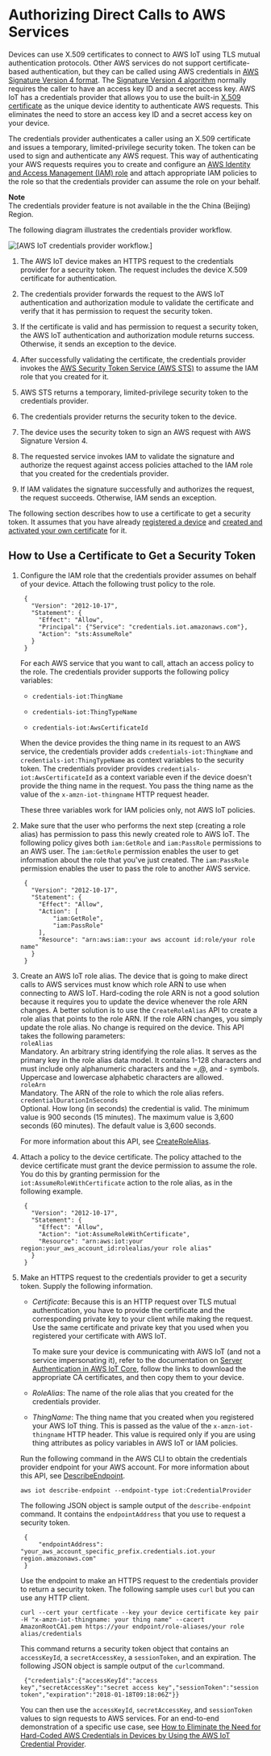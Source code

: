 # Authorizing Direct Calls to AWS Services<a name="authorizing-direct-aws"></a>

Devices can use X\.509 certificates to connect to AWS IoT using TLS mutual authentication protocols\. Other AWS services do not support certificate\-based authentication, but they can be called using AWS credentials in [AWS Signature Version 4 format](http://alpha-docs-aws.amazon.com/general/latest/gr/signature-version-4.html)\. The [Signature Version 4 algorithm](http://alpha-docs-aws.amazon.com/AmazonS3/latest/API/sig-v4-authenticating-requests.html) normally requires the caller to have an access key ID and a secret access key\. AWS IoT has a credentials provider that allows you to use the built\-in [X\.509 certificate](x509-certs.html) as the unique device identity to authenticate AWS requests\. This eliminates the need to store an access key ID and a secret access key on your device\.

The credentials provider authenticates a caller using an X\.509 certificate and issues a temporary, limited\-privilege security token\. The token can be used to sign and authenticate any AWS request\. This way of authenticating your AWS requests requires you to create and configure an [AWS Identity and Access Management \(IAM\) role](http://alpha-docs-aws.amazon.com/IAM/latest/UserGuide/id_roles.html) and attach appropriate IAM policies to the role so that the credentials provider can assume the role on your behalf\.

**Note**  
The credentials provider feature is not available in the the China \(Beijing\) Region\.

The following diagram illustrates the credentials provider workflow\.

![\[AWS IoT credentials provider workflow.\]](http://alpha-docs-aws.amazon.com/iot/latest/developerguide/images/credentials-provider-diagram.png)

1. The AWS IoT device makes an HTTPS request to the credentials provider for a security token\. The request includes the device X\.509 certificate for authentication\.

1. The credentials provider forwards the request to the AWS IoT authentication and authorization module to validate the certificate and verify that it has permission to request the security token\.

1. If the certificate is valid and has permission to request a security token, the AWS IoT authentication and authorization module returns success\. Otherwise, it sends an exception to the device\.

1. After successfully validating the certificate, the credentials provider invokes the [AWS Security Token Service \(AWS STS\)](http://alpha-docs-aws.amazon.com/STS/latest/APIReference/Welcome.html) to assume the IAM role that you created for it\.

1. AWS STS returns a temporary, limited\-privilege security token to the credentials provider\.

1. The credentials provider returns the security token to the device\.

1. The device uses the security token to sign an AWS request with AWS Signature Version 4\.

1. The requested service invokes IAM to validate the signature and authorize the request against access policies attached to the IAM role that you created for the credentials provider\.

1. If IAM validates the signature successfully and authorizes the request, the request succeeds\. Otherwise, IAM sends an exception\.

The following section describes how to use a certificate to get a security token\. It assumes that you have already [registered a device](register-device.html) and [created and activated your own certificate](device-certs-your-own.html) for it\.

## How to Use a Certificate to Get a Security Token<a name="authorizing-direct-aws.walkthrough"></a>

1. Configure the IAM role that the credentials provider assumes on behalf of your device\. Attach the following trust policy to the role\. 

   ```
   	{
   	  "Version": "2012-10-17",
   	  "Statement": {
   	    "Effect": "Allow",
   	    "Principal": {"Service": "credentials.iot.amazonaws.com"},
   	    "Action": "sts:AssumeRole"
   	  }
   	}
   ```

   For each AWS service that you want to call, attach an access policy to the role\. The credentials provider supports the following policy variables:

   + `credentials-iot:ThingName`

   + `credentials-iot:ThingTypeName`

   + `credentials-iot:AwsCertificateId`

   When the device provides the thing name in its request to an AWS service, the credentials provider adds `credentials-iot:ThingName` and `credentials-iot:ThingTypeName` as context variables to the security token\. The credentials provider provides `credentials-iot:AwsCertificateId` as a context variable even if the device doesn't provide the thing name in the request\. You pass the thing name as the value of the `x-amzn-iot-thingname` HTTP request header\.

   These three variables work for IAM policies only, not AWS IoT policies\.

1. Make sure that the user who performs the next step \(creating a role alias\) has permission to pass this newly created role to AWS IoT\. The following policy gives both `iam:GetRole` and `iam:PassRole` permissions to an AWS user\. The `iam:GetRole` permission enables the user to get information about the role that you've just created\. The `iam:PassRole` permission enables the user to pass the role to another AWS service\.

   ```
   	{
   	  "Version": "2012-10-17",
   	  "Statement": {
   	    "Effect": "Allow",
   	    "Action": [
   	        "iam:GetRole",
   	        "iam:PassRole"
   	    ],
   	    "Resource": "arn:aws:iam::your aws account id:role/your role name"
   	  }
   	}
   ```

1. Create an AWS IoT role alias\. The device that is going to make direct calls to AWS services must know which role ARN to use when connecting to AWS IoT\. Hard\-coding the role ARN is not a good solution because it requires you to update the device whenever the role ARN changes\. A better solution is to use the `CreateRoleAlias` API to create a role alias that points to the role ARN\. If the role ARN changes, you simply update the role alias\. No change is required on the device\. This API takes the following parameters:  
`roleAlias`  
Mandatory\. An arbitrary string identifying the role alias\. It serves as the primary key in the role alias data model\. It contains 1\-128 characters and must include only alphanumeric characters and the =,@, and \- symbols\. Uppercase and lowercase alphabetic characters are allowed\.  
`roleArn`  
Mandatory\. The ARN of the role to which the role alias refers\.  
`credentialDurationInSeconds`  
Optional\. How long \(in seconds\) the credential is valid\. The minimum value is 900 seconds \(15 minutes\)\. The maximum value is 3,600 seconds \(60 minutes\)\. The default value is 3,600 seconds\.

   For more information about this API, see [CreateRoleAlias](https://docs.amazonaws.cn/en_us/iot/latest/developerguide/api-iot-CreateRoleAlias.html)\.

1. Attach a policy to the device certificate\. The policy attached to the device certificate must grant the device permission to assume the role\. You do this by granting permission for the `iot:AssumeRoleWithCertificate` action to the role alias, as in the following example\.

   ```
   	{
   	  "Version": "2012-10-17",
   	  "Statement": {
   	    "Effect": "Allow",
   	    "Action": "iot:AssumeRoleWithCertificate",
   	    "Resource": "arn:aws:iot:your region:your_aws_account_id:rolealias/your role alias"
   	  }
   	}
   ```

1. Make an HTTPS request to the credentials provider to get a security token\. Supply the following information\.

   + *Certificate*: Because this is an HTTP request over TLS mutual authentication, you have to provide the certificate and the corresponding private key to your client while making the request\. Use the same certificate and private key that you used when you registered your certificate with AWS IoT\.

     To make sure your device is communicating with AWS IoT \(and not a service impersonating it\), refer to the documentation on [Server Authentication in AWS IoT Core](managing-device-certs.html#server-authentication), follow the links to download the appropriate CA certificates, and then copy them to your device\.

   + *RoleAlias*: The name of the role alias that you created for the credentials provider\.

   + *ThingName*: The thing name that you created when you registered your AWS IoT thing\. This is passed as the value of the `x-amzn-iot-thingname` HTTP header\. This value is required only if you are using thing attributes as policy variables in AWS IoT or IAM policies\.

   Run the following command in the AWS CLI to obtain the credentials provider endpoint for your AWS account\. For more information about this API, see [DescribeEndpoint](http://alpha-docs-aws.amazon.com/iot/latest/apireference/API_DescribeEndpoint.html)\.

   ```
   aws iot describe-endpoint --endpoint-type iot:CredentialProvider
   ```

   The following JSON object is sample output of the `describe-endpoint` command\. It contains the `endpointAddress` that you use to request a security token\.

   ```
   	{
   	    "endpointAddress": "your_aws_account_specific_prefix.credentials.iot.your region.amazonaws.com"
   	}
   ```

   Use the endpoint to make an HTTPS request to the credentials provider to return a security token\. The following sample uses `curl` but you can use any HTTP client\.

   ```
   curl --cert your certficate --key your device certificate key pair -H "x-amzn-iot-thingname: your thing name" --cacert AmazonRootCA1.pem https://your endpoint/role-aliases/your role alias/credentials
   ```

   This command returns a security token object that contains an `accessKeyId`, a `secretAccessKey`, a `sessionToken`, and an expiration\. The following JSON object is sample output of the `curl`command\.

   ```
   	{"credentials":{"accessKeyId":"access key","secretAccessKey":"secret access key","sessionToken":"session token","expiration":"2018-01-18T09:18:06Z"}}
   ```

   You can then use the `accessKeyId`, `secretAccessKey`, and `sessionToken` values to sign requests to AWS services\. For an end\-to\-end demonstration of a specific use case, see [How to Eliminate the Need for Hard\-Coded AWS Credentials in Devices by Using the AWS IoT Credential Provider](https://aws.amazon.com/blogs/security/how-to-eliminate-the-need-for-hardcoded-aws-credentials-in-devices-by-using-the-aws-iot-credentials-provider/)\.